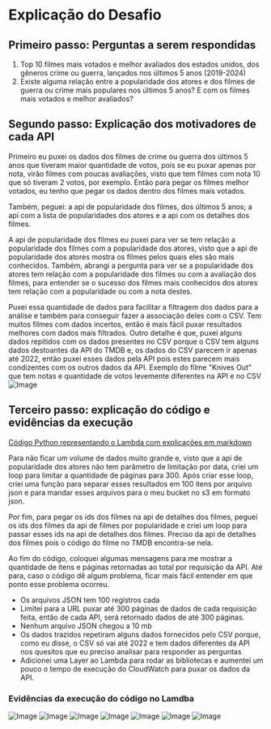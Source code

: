 # Explicação do Desafio 
## Primeiro passo: Perguntas a serem respondidas
1. Top 10 filmes mais votados e melhor avaliados dos estados unidos, dos gêneros crime ou guerra, lançados nos últimos 5 anos (2019-2024) 
2. Existe alguma relação entre a popularidade dos atores e dos filmes de guerra ou crime mais populares nos últimos 5 anos? E com os filmes mais votados e melhor avaliados? 

## Segundo passo: Explicação dos motivadores de cada API
Primeiro eu puxei os dados dos filmes de crime ou guerra dos últimos 5 anos que tiveram maior quantidade de votos, pois se eu puxar apenas por nota, virão filmes com poucas avaliações, visto que tem filmes com nota 10 que só tiveram 2 votos, por exemplo. Então para pegar os filmes melhor votados, eu tenho que pegar os dados dentro dos filmes mais votados.

Também, peguei: a api de popularidade dos filmes, dos últimos 5 anos; a api com a lista de popularidades dos atores e a api com os detalhes dos filmes. 

A api de popularidade dos filmes eu puxei para ver se tem relação a popularidade dos filmes com a popularidade dos atores, visto que a api de popularidade dos atores mostra os filmes pelos quais eles são mais conhecidos. Também, abrangi a pergunta para ver se a popularidade dos atores tem relação com a popularidade dos filmes ou com a avaliação dos filmes, para entender se o sucesso dos filmes mais conhecidos dos atores tem relação com a popularidade ou com a nota destes. 

Puxei essa quantidade de dados para facilitar a filtragem dos dados para a análise e também para conseguir fazer a associação deles com o CSV. Tem muitos filmes com dados incertos, então é mais fácil puxar resultados melhores com dados mais filtrados. Outro detalhe é que, puxei alguns dados repitidos com os dados presentes no CSV porque o CSV tem alguns dados destoantes da API do TMDB e, os dados do CSV parecem ir apenas até 2022, então puxei esses dados pela API pois estes parecem mais condizentes com os outros dados da API. 
Exemplo do filme "Knives Out" que tem notas e quantidade de votos levemente diferentes na API e no CSV
![Image](/sprint_07/Evidencias/08.png)

## Terceiro passo: explicação do código e evidências da execução

[Código Python representando o Lambda com explicações em markdown](/sprint_07/Desafio/desafio.py)

Para não ficar um volume de dados muito grande e, visto que a api de popularidade dos atores não tem parâmetro de limitação por data, criei um loop para limitar a quantidade de páginas para 300. Após criar esse loop, criei uma função para separar esses resultados em 100 itens por arquivo json e para mandar esses arquivos para o meu bucket no s3 em formato json. 

Por fim, para pegar os ids dos filmes na api de detalhes dos filmes, peguei os ids dos filmes da api de filmes por popularidade e criei um loop para passar esses ids na api de detalhes dos filmes. Preciso da api de detalhes dos filmes pois o código do filme no TMDB encontra-se nela.

Ao fim do código, coloquei algumas mensagens para me mostrar a quantidade de itens e páginas retornadas ao total por requisição da API. Até para, caso o código dê algum problema, ficar mais fácil entender em que ponto esse problema ocorreu.

- Os arquivos JSON tem 100 registros cada
- Limitei para a URL puxar até 300 páginas de dados de cada requisição feita, então de cada API, será retornado dados de até 300 páginas.
- Nenhum arquivo JSON chegou a 10 mb
- Os dados trazidos repetiram alguns dados fornecidos pelo CSV porque, como eu disse, o CSV só vai até 2022 e tem dados diferentes da API nos quesitos que eu preciso analisar para responder as perguntas
- Adicionei uma Layer ao Lambda para rodar as bibliotecas e aumentei um pouco o tempo de execução do CloudWatch para puxar os dados da API.  

### Evidências da execução do código no Lamdba 

![Image](/sprint_07/Evidencias/01.png)
![Image](/sprint_07/Evidencias/02.png)
![Image](/sprint_07/Evidencias/03.png)
![Image](/sprint_07/Evidencias/04.png)
![Image](/sprint_07/Evidencias/05.png)
![Image](/sprint_07/Evidencias/06.png)
![Image](/sprint_07/Evidencias/07.png)
